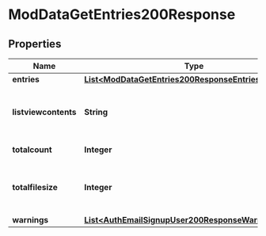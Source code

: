 

# ModDataGetEntries200Response


## Properties

| Name | Type | Description | Notes |
|------------ | ------------- | ------------- | -------------|
|**entries** | [**List&lt;ModDataGetEntries200ResponseEntriesInner&gt;**](ModDataGetEntries200ResponseEntriesInner.md) |  |  |
|**listviewcontents** | **String** | The list view contents as is rendered in the site. |  [optional] |
|**totalcount** | **Integer** | Total count of records. |  |
|**totalfilesize** | **Integer** | Total size (bytes) of the files included in the records. |  |
|**warnings** | [**List&lt;AuthEmailSignupUser200ResponseWarningsInner&gt;**](AuthEmailSignupUser200ResponseWarningsInner.md) |  |  [optional] |



